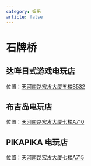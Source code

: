 ```yaml
---
category: 娱乐
article: false
---
```


# 石牌桥

## 达咩日式游戏电玩店

<i class="fa-solid fa-location-dot"></i> 位置：<a href="https://ditu.amap.com/place/B0JUJLWL6V" target="_blank">天河南路宏发大厦五楼B532</a>

## 布吉岛电玩店

<i class="fa-solid fa-location-dot"></i> 位置：<a href="https://ditu.amap.com/place/B0JUJLWL6V" target="_blank">天河南路宏发大厦七楼A710</a>

## PIKAPIKA 电玩店

<i class="fa-solid fa-location-dot"></i> 位置：<a href="https://ditu.amap.com/place/B0J6AC0XIJ" target="_blank">天河南路宏发大厦七楼A715</a>
